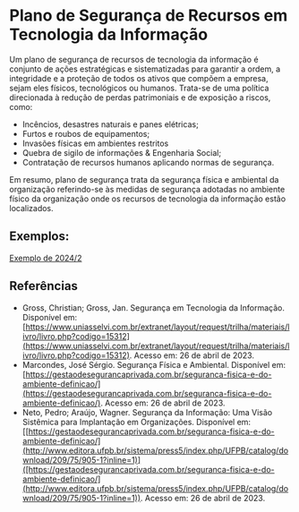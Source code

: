 # Plano de Segurança de Recursos em Tecnologia da Informação

Um plano de segurança de recursos de tecnologia da informação é conjunto de ações estratégicas e sistematizadas para garantir a ordem, a integridade e a proteção de todos os ativos que compõem a empresa, sejam eles físicos, tecnológicos ou humanos. Trata-se de uma política direcionada à redução de perdas patrimoniais e de exposição a riscos, como:

* Incêncios, desastres naturais e panes elétricas;
* Furtos e roubos de equipamentos;
* Invasões físicas em ambientes restritos
* Quebra de sigilo de informações & Engenharia Social;
* Contratação de recursos humanos aplicando normas de segurança.

Em resumo, plano de segurança trata da segurança física e ambiental da organização referindo-se às medidas de segurança adotadas no ambiente físico da organização onde os recursos de tecnologia da informação estão localizados.

## Exemplos:
[Exemplo de 2024/2](./Exemplos/2024_2_Exemplo_1_Etapa_4.pdf)

## Referências
* Gross, Christian; Gross, Jan. Segurança em Tecnologia da Informação. Disponível em: [https://www.uniasselvi.com.br/extranet/layout/request/trilha/materiais/livro/livro.php?codigo=15312](https://www.uniasselvi.com.br/extranet/layout/request/trilha/materiais/livro/livro.php?codigo=15312). Acesso em: 26 de abril de 2023.
* Marcondes, José Sérgio. Segurança Física e Ambiental. Disponível em: [https://gestaodesegurancaprivada.com.br/seguranca-fisica-e-do-ambiente-definicao/](https://gestaodesegurancaprivada.com.br/seguranca-fisica-e-do-ambiente-definicao/). Acesso em: 26 de abril de 2023.
* Neto, Pedro; Araújo, Wagner. Segurança da Informação: Uma Visão Sistêmica para Implantação em Organizações. Disponível em: [[https://gestaodesegurancaprivada.com.br/seguranca-fisica-e-do-ambiente-definicao/](http://www.editora.ufpb.br/sistema/press5/index.php/UFPB/catalog/download/209/75/905-1?inline=1)]([https://gestaodesegurancaprivada.com.br/seguranca-fisica-e-do-ambiente-definicao/](http://www.editora.ufpb.br/sistema/press5/index.php/UFPB/catalog/download/209/75/905-1?inline=1)). Acesso em: 26 de abril de 2023.

